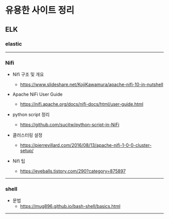 # 유용한 사이트 정리

## ELK
### elastic

---

### Nifi
- Nifi 구조 및 개요
    - https://www.slideshare.net/KojiKawamura/apache-nifi-10-in-nutshell

- Apache NiFi User Guide
    - https://nifi.apache.org/docs/nifi-docs/html/user-guide.html
- python script 정리
    - https://github.com/sucitw/python-script-in-NiFi
- 클러스터링 설정
    - https://pierrevillard.com/2016/08/13/apache-nifi-1-0-0-cluster-setup/
- Nifi 팁
    - https://eyeballs.tistory.com/290?category=875897
  
---
  
### shell
- 문법
    - https://mug896.github.io/bash-shell/basics.html

---